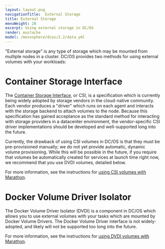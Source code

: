 ```yaml
---
layout: layout.pug
navigationTitle:  External Storage
title: External Storage
menuWeight: 20
excerpt: Using external storage in DC/OS
render: mustache
model: /mesosphere/dcos/2.2/data.yml
---
```


"External storage" is any type of storage which may be mounted from multiple nodes in a cluster. DC/OS provides two methods for using external volumes with your workloads:

# Container Storage Interface

The [Container Storage Interface](https://github.com/container-storage-interface/spec/blob/master/spec.md), or CSI, is a specification which is currently being widely adopted by storage vendors in the cloud-native community. Each vendor produces a "driver" which runs on each agent and interacts with the storage backend to attach volumes to the node. Because this specification has gained acceptance as the standard method for interacting with storage providers in a datacenter environment, the vendor-specific CSI driver implementations should be developed and well-supported long into the future.

Currently, the drawback of using CSI volumes in DC/OS is that they must be pre-provisioned manually; we do not yet provide automatic, dynamic volume provisioning. While this will be possible in the future, if you require that volumes be automatically created for services at launch time right now, we recommend that you use DVDI volumes, detailed below.

For more information, see the instructions for [using CSI volumes with Marathon](/mesosphere/dcos/2.2/storage/csi/).

# Docker Volume Driver Isolator

The Docker Volume Driver Isolator (DVDI) is a component in DC/OS which allows you to use external volumes with your tasks which are mounted by Docker Volume Drivers. The Docker Volume Driver interface is not widely-adopted, and likely will not be supported too long into the future.

For more information, see the instructions for [using DVDI volumes with Marathon](/mesosphere/dcos/2.2/storage/dvdi/).
